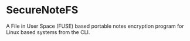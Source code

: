 # SecureNoteFS

A File in User Space (FUSE) based portable notes encryption program for Linux based systems from the CLI.
